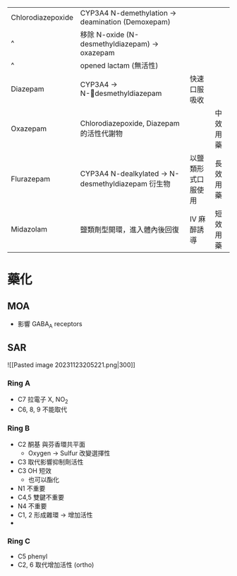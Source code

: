 
|                   |                                                               |                    |          |
| ----------------- | ------------------------------------------------------------- | ------------------ | -------- |
| Chlorodiazepoxide | CYP3A4 N-demethylation $\rightarrow$ deamination (Demoxepam)  |                    |          |
| ^                 | 移除 N-oxide (N-desmethyldiazepam) $\rightarrow$ oxazepam     |                    |          |
| ^                 | opened lactam (無活性)                                        |                    |          |
| Diazepam          | CYP3A4 $\rightarrow$ N-desmethyldiazepam                     | 快速口服吸收       |          |
| Oxazepam          | Chlorodiazepoxide, Diazepam 的活性代謝物                      |                    | 中效用藥 |
| Flurazepam        | CYP3A4 N-dealkylated $\rightarrow$ N-desmethyldiazepam 衍生物 | 以鹽類形式口服使用 | 長效用藥 |
| Midazolam         | 鹽類劑型開環，進入體內後回復                                                              | IV 麻醉誘導        |  短效用藥        |

# 藥化
## MOA
- 影響 GABA<sub>A</sub> receptors
## SAR
![[Pasted image 20231123205221.png|300]]
### Ring A
- C7 拉電子 X, NO<sub>2</sub>
- C6, 8, 9 不能取代
### Ring B
- C2 酮基 與芬香環共平面
	- Oxygen $\rightarrow$ Sulfur 改變選擇性
- C3 取代影響抑制劑活性
- C3 OH 短效
	- 也可以酯化
- N1 不重要
- C4,5 雙鍵不重要
- N4 不重要
- C1, 2 形成雜環 $\rightarrow$ 增加活性
- 
### Ring C
- C5 phenyl
- C2, 6 取代增加活性 (ortho)